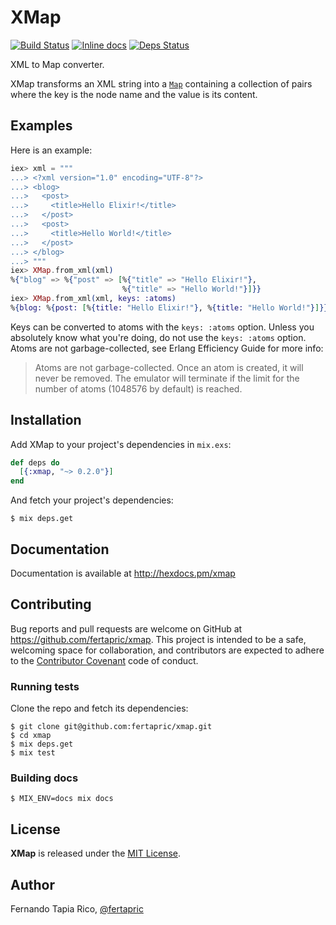 # XMap

[![Build Status](https://travis-ci.org/fertapric/xmap.svg?branch=master)](https://travis-ci.org/fertapric/xmap)
[![Inline docs](http://inch-ci.org/github/fertapric/xmap.svg)](http://inch-ci.org/github/fertapric/xmap)
[![Deps Status](https://beta.hexfaktor.org/badge/all/github/fertapric/xmap.svg)](https://beta.hexfaktor.org/github/fertapric/xmap)

XML to Map converter.

XMap transforms an XML string into a [`Map`](https://hexdocs.pm/elixir/Map.html) containing a collection of pairs where the key is the node name and the value is its content.

## Examples

Here is an example:

```elixir
iex> xml = """
...> <?xml version="1.0" encoding="UTF-8"?>
...> <blog>
...>   <post>
...>     <title>Hello Elixir!</title>
...>   </post>
...>   <post>
...>     <title>Hello World!</title>
...>   </post>
...> </blog>
...> """
iex> XMap.from_xml(xml)
%{"blog" => %{"post" => [%{"title" => "Hello Elixir!"},
                         %{"title" => "Hello World!"}]}}
iex> XMap.from_xml(xml, keys: :atoms)
%{blog: %{post: [%{title: "Hello Elixir!"}, %{title: "Hello World!"}]}}
```

Keys can be converted to atoms with the `keys: :atoms` option. Unless you absolutely know what you're doing, do not use the `keys: :atoms` option.
Atoms are not garbage-collected, see Erlang Efficiency Guide for more info:

> Atoms are not garbage-collected. Once an atom is created, it will never
> be removed. The emulator will terminate if the limit for the number of
> atoms (1048576 by default) is reached.

## Installation

Add XMap to your project's dependencies in `mix.exs`:

```elixir
def deps do
  [{:xmap, "~> 0.2.0"}]
end
```

And fetch your project's dependencies:

```shell
$ mix deps.get
```

## Documentation

Documentation is available at http://hexdocs.pm/xmap

## Contributing

Bug reports and pull requests are welcome on GitHub at https://github.com/fertapric/xmap. This project is intended to be a safe, welcoming space for collaboration, and contributors are expected to adhere to the [Contributor Covenant](http://contributor-covenant.org) code of conduct.

### Running tests

Clone the repo and fetch its dependencies:

```shell
$ git clone git@github.com:fertapric/xmap.git
$ cd xmap
$ mix deps.get
$ mix test
```

### Building docs

```shell
$ MIX_ENV=docs mix docs
```

## License

**XMap** is released under the [MIT License](http://www.opensource.org/licenses/MIT).

## Author

Fernando Tapia Rico, [@fertapric](https://twitter.com/fertapric)
